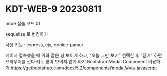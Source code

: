 # KDT-WEB-9 20230811

node 실습 코드 01

sequelize 로 변경하기

사용 기능 :  express, ejs, cookie-parser 

페이지 접속했을 때 위와 같은 창 보이게 하고,
"오늘 그만 보기" 선택한 후 "닫기" 하면 브라우저를
껏다 켜도 창이 보이지 않게 하기
Bootstrap Modal Component 이용하기
https://getbootstrap.com/docs/5.2/components/modal/#via-javascript

